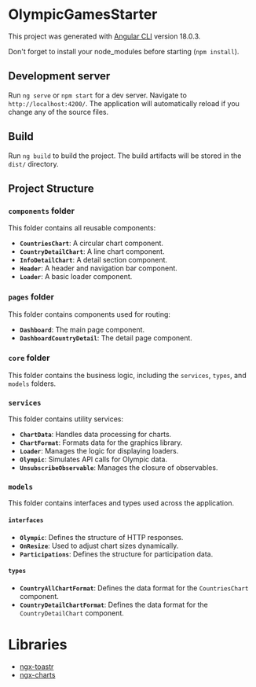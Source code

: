 # OlympicGamesStarter

This project was generated with [Angular CLI](https://github.com/angular/angular-cli) version 18.0.3.

Don't forget to install your node_modules before starting (`npm install`).

## Development server

Run `ng serve` or `npm start` for a dev server. Navigate to `http://localhost:4200/`. The application will automatically reload if you change any of the source files.

## Build

Run `ng build` to build the project. The build artifacts will be stored in the `dist/` directory.

## Project Structure

### `components` folder
This folder contains all reusable components:
- **`CountriesChart`**: A circular chart component.
- **`CountryDetailChart`**: A line chart component.
- **`InfoDetailChart`**: A detail section component.
- **`Header`**: A header and navigation bar component.
- **`Loader`**: A basic loader component.

### `pages` folder
This folder contains components used for routing:
- **`Dashboard`**: The main page component.
- **`DashboardCountryDetail`**: The detail page component.

### `core` folder
This folder contains the business logic, including the `services`, `types`, and `models` folders.

### `services`
This folder contains utility services:
- **`ChartData`**: Handles data processing for charts.
- **`ChartFormat`**: Formats data for the graphics library.
- **`Loader`**: Manages the logic for displaying loaders.
- **`Olympic`**: Simulates API calls for Olympic data.
- **`UnsubscribeObservable`**: Manages the closure of observables.

### `models`
This folder contains interfaces and types used across the application.

#### `interfaces`
- **`Olympic`**: Defines the structure of HTTP responses.
- **`OnResize`**: Used to adjust chart sizes dynamically.
- **`Participations`**: Defines the structure for participation data.

#### `types`
- **`CountryAllChartFormat`**: Defines the data format for the `CountriesChart` component.
- **`CountryDetailChartFormat`**: Defines the data format for the `CountryDetailChart` component.


# Libraries

- [ngx-toastr](https://www.npmjs.com/package/ngx-toastr)
- [ngx-charts](https://swimlane.gitbook.io/ngx-charts)
